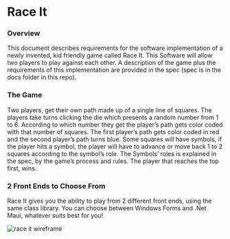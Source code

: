 # Race It
### Overview
This document describes requirements for the software implementation of a newly invented, kid friendly game called Race It. This Software will allow two players to play against each other. A description of the game plus the requirements of this implementation are provided in the spec (spec is in the docs folder in this repo).

### The Game
Two players, get their own path made up of a single line of squares. The players take turns clicking the die which presents a random number from 1 to 6. According to which number they get the player’s path gets color coded with that number of squares. The first player’s path gets color coded in red and the second player’s path turns blue. Some squares will have symbols, if the player hits a symbol, the player will have to advance or move back 1 to 2 squares according to the symbol’s role. The Symbols’ roles is explained in the spec, by the game’s process and rules. The player that reaches the top first, wins.

### 2 Front Ends to Choose From
Race It gives you the ability to play from 2 different front ends, using the same class library.
You can choose between Windows Forms and .Net Maui, whatever suits best for you!

![race it wireframe](https://github.com/shavymittelman/RaceIt/assets/113139414/cc99aebf-a758-4a3b-9949-ddd9616120b0)
